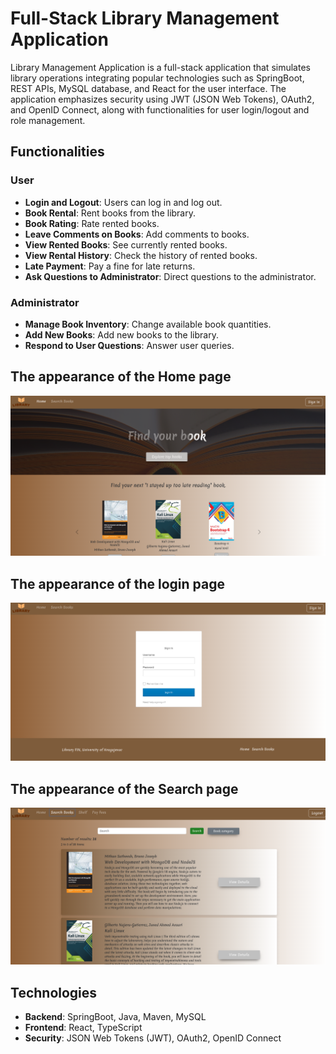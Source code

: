 # Full-Stack Library Management Application

Library Management Application is a full-stack application that simulates library operations integrating popular technologies such as SpringBoot, REST APIs, MySQL database, and React for the user interface.
The application emphasizes security using JWT (JSON Web Tokens), OAuth2, and OpenID Connect, along with functionalities for user login/logout and role management.

## Functionalities

### User

- **Login and Logout**: Users can log in and log out.
- **Book Rental**: Rent books from the library.
- **Book Rating**: Rate rented books.
- **Leave Comments on Books**: Add comments to books.
- **View Rented Books**: See currently rented books.
- **View Rental History**: Check the history of rented books.
- **Late Payment**: Pay a fine for late returns.
- **Ask Questions to Administrator**: Direct questions to the administrator.

### Administrator

- **Manage Book Inventory**: Change available book quantities.
- **Add New Books**: Add new books to the library.
- **Respond to User Questions**: Answer user queries.

## The appearance of the Home page

<p align="center">
  <img src="image/pocetna.png" alt="Home image">
</p>

## The appearance of the login page

<p align="center">
  <img src="image/prijava.png" alt="Login Image">
</p>

## The appearance of the Search page

<p align="center">
  <img src="image/serach.png" alt="Search Image">
</p>

## Technologies

- **Backend**: SpringBoot, Java, Maven, MySQL
- **Frontend**: React, TypeScript
- **Security**: JSON Web Tokens (JWT), OAuth2, OpenID Connect

